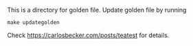 This is a directory for golden file.
Update golden file by running 
```
make updategolden
```

Check https://carlosbecker.com/posts/teatest for details.
